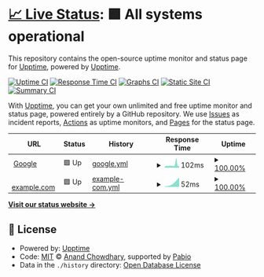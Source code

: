 # [📈 Live Status](https://upptime.github.io/upptime): <!--live status--> **🟩 All systems operational**

This repository contains the open-source uptime monitor and status page for [Upptime](https://upptime.js.org), powered by [Upptime](https://github.com/upptime/upptime).

[![Uptime CI](https://github.com/legitimist/upptime/workflows/Uptime%20CI/badge.svg)](https://github.com/legitimist/upptime/actions?query=workflow%3A%22Uptime+CI%22)
[![Response Time CI](https://github.com/legitimist/upptime/workflows/Response%20Time%20CI/badge.svg)](https://github.com/legitimist/upptime/actions?query=workflow%3A%22Response+Time+CI%22)
[![Graphs CI](https://github.com/legitimist/upptime/workflows/Graphs%20CI/badge.svg)](https://github.com/legitimist/upptime/actions?query=workflow%3A%22Graphs+CI%22)
[![Static Site CI](https://github.com/legitimist/upptime/workflows/Static%20Site%20CI/badge.svg)](https://github.com/legitimist/upptime/actions?query=workflow%3A%22Static+Site+CI%22)
[![Summary CI](https://github.com/legitimist/upptime/workflows/Summary%20CI/badge.svg)](https://github.com/legitimist/upptime/actions?query=workflow%3A%22Summary+CI%22)

With [Upptime](https://upptime.js.org), you can get your own unlimited and free uptime monitor and status page, powered entirely by a GitHub repository. We use [Issues](https://github.com/upptime/upptime/issues) as incident reports, [Actions](https://github.com/legitimist/upptime/actions) as uptime monitors, and [Pages](https://upptime.github.io/upptime) for the status page.

<!--start: status pages-->
<!-- This summary is generated by Upptime (https://github.com/upptime/upptime) -->
<!-- Do not edit this manually, your changes will be overwritten -->
<!-- prettier-ignore -->
| URL | Status | History | Response Time | Uptime |
| --- | ------ | ------- | ------------- | ------ |
| <img alt="" src="https://icons.duckduckgo.com/ip3/www.google.com.ico" height="13"> [Google](https://www.google.com) | 🟩 Up | [google.yml](https://github.com/legitimist/upptime/commits/HEAD/history/google.yml) | <details><summary><img alt="Response time graph" src="./graphs/google/response-time-week.png" height="20"> 102ms</summary><br><a href="https://legitimist.github.io/upptime/history/google"><img alt="Response time 102" src="https://img.shields.io/endpoint?url=https%3A%2F%2Fraw.githubusercontent.com%2Flegitimist%2Fupptime%2FHEAD%2Fapi%2Fgoogle%2Fresponse-time.json"></a><br><a href="https://legitimist.github.io/upptime/history/google"><img alt="24-hour response time 102" src="https://img.shields.io/endpoint?url=https%3A%2F%2Fraw.githubusercontent.com%2Flegitimist%2Fupptime%2FHEAD%2Fapi%2Fgoogle%2Fresponse-time-day.json"></a><br><a href="https://legitimist.github.io/upptime/history/google"><img alt="7-day response time 102" src="https://img.shields.io/endpoint?url=https%3A%2F%2Fraw.githubusercontent.com%2Flegitimist%2Fupptime%2FHEAD%2Fapi%2Fgoogle%2Fresponse-time-week.json"></a><br><a href="https://legitimist.github.io/upptime/history/google"><img alt="30-day response time 102" src="https://img.shields.io/endpoint?url=https%3A%2F%2Fraw.githubusercontent.com%2Flegitimist%2Fupptime%2FHEAD%2Fapi%2Fgoogle%2Fresponse-time-month.json"></a><br><a href="https://legitimist.github.io/upptime/history/google"><img alt="1-year response time 102" src="https://img.shields.io/endpoint?url=https%3A%2F%2Fraw.githubusercontent.com%2Flegitimist%2Fupptime%2FHEAD%2Fapi%2Fgoogle%2Fresponse-time-year.json"></a></details> | <details><summary><a href="https://legitimist.github.io/upptime/history/google">100.00%</a></summary><a href="https://legitimist.github.io/upptime/history/google"><img alt="All-time uptime 100.00%" src="https://img.shields.io/endpoint?url=https%3A%2F%2Fraw.githubusercontent.com%2Flegitimist%2Fupptime%2FHEAD%2Fapi%2Fgoogle%2Fuptime.json"></a><br><a href="https://legitimist.github.io/upptime/history/google"><img alt="24-hour uptime 100.00%" src="https://img.shields.io/endpoint?url=https%3A%2F%2Fraw.githubusercontent.com%2Flegitimist%2Fupptime%2FHEAD%2Fapi%2Fgoogle%2Fuptime-day.json"></a><br><a href="https://legitimist.github.io/upptime/history/google"><img alt="7-day uptime 100.00%" src="https://img.shields.io/endpoint?url=https%3A%2F%2Fraw.githubusercontent.com%2Flegitimist%2Fupptime%2FHEAD%2Fapi%2Fgoogle%2Fuptime-week.json"></a><br><a href="https://legitimist.github.io/upptime/history/google"><img alt="30-day uptime 100.00%" src="https://img.shields.io/endpoint?url=https%3A%2F%2Fraw.githubusercontent.com%2Flegitimist%2Fupptime%2FHEAD%2Fapi%2Fgoogle%2Fuptime-month.json"></a><br><a href="https://legitimist.github.io/upptime/history/google"><img alt="1-year uptime 100.00%" src="https://img.shields.io/endpoint?url=https%3A%2F%2Fraw.githubusercontent.com%2Flegitimist%2Fupptime%2FHEAD%2Fapi%2Fgoogle%2Fuptime-year.json"></a></details>
| <img alt="" src="https://icons.duckduckgo.com/ip3/www.example.com.ico" height="13"> [example.com](https://www.example.com) | 🟩 Up | [example-com.yml](https://github.com/legitimist/upptime/commits/HEAD/history/example-com.yml) | <details><summary><img alt="Response time graph" src="./graphs/example-com/response-time-week.png" height="20"> 52ms</summary><br><a href="https://legitimist.github.io/upptime/history/example-com"><img alt="Response time 52" src="https://img.shields.io/endpoint?url=https%3A%2F%2Fraw.githubusercontent.com%2Flegitimist%2Fupptime%2FHEAD%2Fapi%2Fexample-com%2Fresponse-time.json"></a><br><a href="https://legitimist.github.io/upptime/history/example-com"><img alt="24-hour response time 52" src="https://img.shields.io/endpoint?url=https%3A%2F%2Fraw.githubusercontent.com%2Flegitimist%2Fupptime%2FHEAD%2Fapi%2Fexample-com%2Fresponse-time-day.json"></a><br><a href="https://legitimist.github.io/upptime/history/example-com"><img alt="7-day response time 52" src="https://img.shields.io/endpoint?url=https%3A%2F%2Fraw.githubusercontent.com%2Flegitimist%2Fupptime%2FHEAD%2Fapi%2Fexample-com%2Fresponse-time-week.json"></a><br><a href="https://legitimist.github.io/upptime/history/example-com"><img alt="30-day response time 52" src="https://img.shields.io/endpoint?url=https%3A%2F%2Fraw.githubusercontent.com%2Flegitimist%2Fupptime%2FHEAD%2Fapi%2Fexample-com%2Fresponse-time-month.json"></a><br><a href="https://legitimist.github.io/upptime/history/example-com"><img alt="1-year response time 52" src="https://img.shields.io/endpoint?url=https%3A%2F%2Fraw.githubusercontent.com%2Flegitimist%2Fupptime%2FHEAD%2Fapi%2Fexample-com%2Fresponse-time-year.json"></a></details> | <details><summary><a href="https://legitimist.github.io/upptime/history/example-com">100.00%</a></summary><a href="https://legitimist.github.io/upptime/history/example-com"><img alt="All-time uptime 100.00%" src="https://img.shields.io/endpoint?url=https%3A%2F%2Fraw.githubusercontent.com%2Flegitimist%2Fupptime%2FHEAD%2Fapi%2Fexample-com%2Fuptime.json"></a><br><a href="https://legitimist.github.io/upptime/history/example-com"><img alt="24-hour uptime 100.00%" src="https://img.shields.io/endpoint?url=https%3A%2F%2Fraw.githubusercontent.com%2Flegitimist%2Fupptime%2FHEAD%2Fapi%2Fexample-com%2Fuptime-day.json"></a><br><a href="https://legitimist.github.io/upptime/history/example-com"><img alt="7-day uptime 100.00%" src="https://img.shields.io/endpoint?url=https%3A%2F%2Fraw.githubusercontent.com%2Flegitimist%2Fupptime%2FHEAD%2Fapi%2Fexample-com%2Fuptime-week.json"></a><br><a href="https://legitimist.github.io/upptime/history/example-com"><img alt="30-day uptime 100.00%" src="https://img.shields.io/endpoint?url=https%3A%2F%2Fraw.githubusercontent.com%2Flegitimist%2Fupptime%2FHEAD%2Fapi%2Fexample-com%2Fuptime-month.json"></a><br><a href="https://legitimist.github.io/upptime/history/example-com"><img alt="1-year uptime 100.00%" src="https://img.shields.io/endpoint?url=https%3A%2F%2Fraw.githubusercontent.com%2Flegitimist%2Fupptime%2FHEAD%2Fapi%2Fexample-com%2Fuptime-year.json"></a></details>

<!--end: status pages-->

[**Visit our status website →**](https://upptime.github.io/upptime)

## 📄 License

- Powered by: [Upptime](https://github.com/upptime/upptime)
- Code: [MIT](./LICENSE) © [Anand Chowdhary](https://anandchowdhary.com), supported by [Pabio](https://pabio.com)
- Data in the `./history` directory: [Open Database License](https://opendatacommons.org/licenses/odbl/1-0/)
